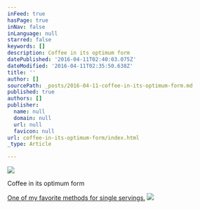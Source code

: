 ```yaml
---
inFeed: true
hasPage: true
inNav: false
inLanguage: null
starred: false
keywords: []
description: Coffee in its optimum form
datePublished: '2016-04-11T02:40:03.075Z'
dateModified: '2016-04-11T02:35:50.638Z'
title: ''
author: []
sourcePath: _posts/2016-04-11-coffee-in-its-optimum-form.md
published: true
authors: []
publisher:
  name: null
  domain: null
  url: null
  favicon: null
url: coffee-in-its-optimum-form/index.html
_type: Article

---
```

![](https://the-grid-user-content.s3-us-west-2.amazonaws.com/c67379fc-25e4-4987-95ed-98a89fb33ef9.jpg)

Coffee in its optimum form

[One of my favorite methods for single servings.][0]
![](https://the-grid-user-content.s3-us-west-2.amazonaws.com/354b8a4f-87b7-46bd-b457-138948b3fb58.jpg)

[0]: http://amzn.to/1qhXJBk